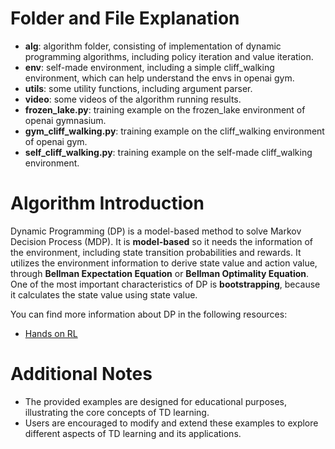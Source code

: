# Folder and File Explanation

- **alg**: algorithm folder, consisting of implementation of dynamic programming algorithms, including policy iteration and value iteration.
- **env**: self-made environment, including a simple cliff_walking environment, which can help understand the envs in openai gym.
- **utils**: some utility functions, including argument parser.
- **video**: some videos of the algorithm running results.
- **frozen_lake.py**: training example on the frozen_lake environment of openai gymnasium.
- **gym_cliff_walking.py**: training example on the cliff_walking environment of openai gym.
- **self_cliff_walking.py**: training example on the self-made cliff_walking environment.

# Algorithm Introduction

Dynamic Programming (DP) is a model-based method to solve Markov Decision Process (MDP). It is **model-based** so it needs the information of the environment, including state transition probabilities and rewards. It utilizes the environment information to derive state value and action value, through **Bellman Expectation Equation** or **Bellman Optimality Equation**. One of the most important characteristics of DP is **bootstrapping**, because it calculates the state value using state value. 

You can find more information about DP in the following resources:

- [Hands on RL](https://hrl.boyuai.com/chapter/1/%E5%8A%A8%E6%80%81%E8%A7%84%E5%88%92%E7%AE%97%E6%B3%95)


# Additional Notes

- The provided examples are designed for educational purposes, illustrating the core concepts of TD learning.
- Users are encouraged to modify and extend these examples to explore different aspects of TD learning and its applications.

